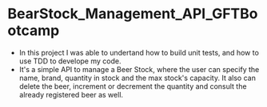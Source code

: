 # BearStock_Management_API_GFTBootcamp

* In this project I was able to undertand how to build unit tests, and how to use TDD to develope my code.
* It's a simple API to manage a Beer Stock, where the user can specify the name, brand, quantity in stock and the max stock's capacity. It also can delete the beer, increment or decrement the quantity and consult the already registered beer as well.
